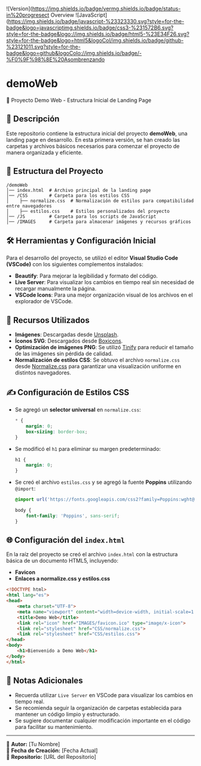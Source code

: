 ![Version](https://img.shields.io/badge/vermg.shields.io/badge/status-in%20progresect Overview
![JavaScript](https://img.shields.io/badge/javascript-%23323330.svg?style=for-the-badge&logo=javascriptimg.shields.io/badge/css3-%231572B6.svg?style=for-the-badge&logo://img.shields.io/badge/html5-%23E34F26.svg?style=for-the-badge&logo=html5&logoCol/img.shields.io/badge/github-%23121011.svg?style=for-the-badge&logo=github&logoColo://img.shields.io/badge/-%F0%9F%98%8E%20Asombrenzando

# demoWeb

🚀 Proyecto Demo Web - Estructura Inicial de Landing Page

## 📌 Descripción
Este repositorio contiene la estructura inicial del proyecto **demoWeb**, una landing page en desarrollo. En esta primera versión, se han creado las carpetas y archivos básicos necesarios para comenzar el proyecto de manera organizada y eficiente.

## 📂 Estructura del Proyecto

```
/demoWeb
│── index.html  # Archivo principal de la landing page
│── /CSS        # Carpeta para los estilos CSS
│    ├── normalize.css  # Normalización de estilos para compatibilidad entre navegadores
│    ├── estilos.css    # Estilos personalizados del proyecto
│── /JS         # Carpeta para los scripts de JavaScript
│── /IMAGES     # Carpeta para almacenar imágenes y recursos gráficos
```

## 🛠️ Herramientas y Configuración Inicial

Para el desarrollo del proyecto, se utilizó el editor **Visual Studio Code (VSCode)** con los siguientes complementos instalados:

- **Beautify**: Para mejorar la legibilidad y formato del código.
- **Live Server**: Para visualizar los cambios en tiempo real sin necesidad de recargar manualmente la página.
- **VSCode Icons**: Para una mejor organización visual de los archivos en el explorador de VSCode.

## 🎨 Recursos Utilizados

- **Imágenes**: Descargadas desde [Unsplash](https://unsplash.com/).
- **Íconos SVG**: Descargados desde [Boxicons](https://boxicons.com/).
- **Optimización de imágenes PNG**: Se utilizó [Tinify](https://tinypng.com/) para reducir el tamaño de las imágenes sin pérdida de calidad.
- **Normalización de estilos CSS**: Se obtuvo el archivo `normalize.css` desde [Normalize.css](https://necolas.github.io/normalize.css/) para garantizar una visualización uniforme en distintos navegadores.

## ✍️ Configuración de Estilos CSS

- Se agregó un **selector universal** en `normalize.css`:
  ```css
  * {
      margin: 0;
      box-sizing: border-box;
  }
  ```
- Se modificó el `h1` para eliminar su margen predeterminado:
  ```css
  h1 {
      margin: 0;
  }
  ```
- Se creó el archivo `estilos.css` y se agregó la fuente **Poppins** utilizando `@import`:
  ```css
  @import url('https://fonts.googleapis.com/css2?family=Poppins:wght@300;400;700&display=swap');

  body {
      font-family: 'Poppins', sans-serif;
  }
  ```

## 🌐 Configuración del `index.html`

En la raíz del proyecto se creó el archivo `index.html` con la estructura básica de un documento HTML5, incluyendo:

- **Favicon**
- **Enlaces a normalize.css y estilos.css**

```html
<!DOCTYPE html>
<html lang="es">
<head>
    <meta charset="UTF-8">
    <meta name="viewport" content="width=device-width, initial-scale=1.0">
    <title>Demo Web</title>
    <link rel="icon" href="IMAGES/favicon.ico" type="image/x-icon">
    <link rel="stylesheet" href="CSS/normalize.css">
    <link rel="stylesheet" href="CSS/estilos.css">
</head>
<body>
    <h1>Bienvenido a Demo Web</h1>
</body>
</html>
```

## 📢 Notas Adicionales
- Recuerda utilizar `Live Server` en VSCode para visualizar los cambios en tiempo real.
- Se recomienda seguir la organización de carpetas establecida para mantener un código limpio y estructurado.
- Se sugiere documentar cualquier modificación importante en el código para facilitar su mantenimiento.

---
📌 **Autor:** [Tu Nombre]  
📅 **Fecha de Creación:** [Fecha Actual]  
🔗 **Repositorio:** [URL del Repositorio]
